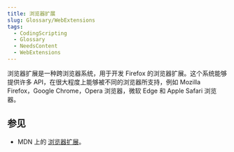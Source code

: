 ```yaml
---
title: 浏览器扩展
slug: Glossary/WebExtensions
tags:
  - CodingScripting
  - Glossary
  - NeedsContent
  - WebExtensions
---
```

浏览器扩展是一种跨浏览器系统，用于开发 Firefox 的浏览器扩展。这个系统能够提供许多 API，在很大程度上能够被不同的浏览器所支持，例如 Mozilla Firefox，Google Chrome，Opera 浏览器，微软 Edge 和 Apple Safari 浏览器。

## 参见

- MDN 上的 [浏览器扩展](/zh-CN/docs/Mozilla/Add-ons/WebExtensions)。
